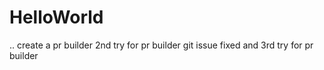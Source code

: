 # HelloWorld
..
create a pr builder
2nd try for pr builder
git issue fixed and 3rd try for pr builder